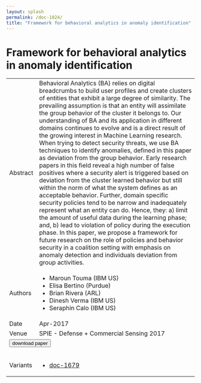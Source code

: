 ```yaml
---
layout: splash
permalink: /doc-1024/
title: "Framework for behavioral analytics in anomaly identification"
---
```


# Framework for behavioral analytics in anomaly identification

<table>
    <tbody>
    <tr>
        <td>Abstract</td>
        <td>Behavioral Analytics (BA) relies on digital breadcrumbs to build user profiles and create clusters of entities that exhibit a large degree of similarity. The prevailing assumption is that an entity will assimilate the group behavior of the cluster it belongs to. Our understanding of BA and its application in different domains continues to evolve and is a direct result of the growing interest in Machine Learning research. When trying to detect security threats, we use BA techniques to identify anomalies, defined in this paper as deviation from the group behavior. Early research papers in this field reveal a high number of false positives where a security alert is triggered based on deviation from the cluster learned behavior but still within the norm of what the system defines as an acceptable behavior. Further, domain specific security policies tend to be narrow and inadequately represent what an entity can do. Hence, they: a) limit the amount of useful data during the learning phase; and, b) lead to violation of policy during the execution phase. In this paper, we propose a framework for future research on the role of policies and behavior security in a coalition setting with emphasis on anomaly detection and individuals deviation from group activities.</td>
    </tr>
    <tr>
        <td>Authors</td>
        <td>
            <ul>
                <li>Maroun Touma (IBM US)</li>
                <li>Elisa Bertino (Purdue)</li>
                <li>Brian Rivera (ARL)</li>
                <li>Dinesh Verma (IBM US)</li>
                <li>Seraphin Calo (IBM US)</li>
            </ul>
        </td>
    </tr>
    <tr>
        <td>Date</td>
        <td>Apr-2017</td>
    </tr>
    <tr>
        <td>Venue</td>
        <td>SPIE - Defense + Commercial Sensing 2017</td>
    </tr>
        <tr>
            <td colspan="2">
                <form method="get" action="https://dais-ita.org/sites/default/files/Microsoft Word - SPIE-Behaviors-Generative-Policies.Final_.pdf">
                    <button type="submit">download paper</button>
                </form>
            </td>
        </tr>
        <tr>
            <td>Variants</td>
            <td>
                <ul>
                    <li><a href="\doc-1679\">doc-1679</a></li>
                </ul>
            </td>
        </tr>
    </tbody>
</table>
